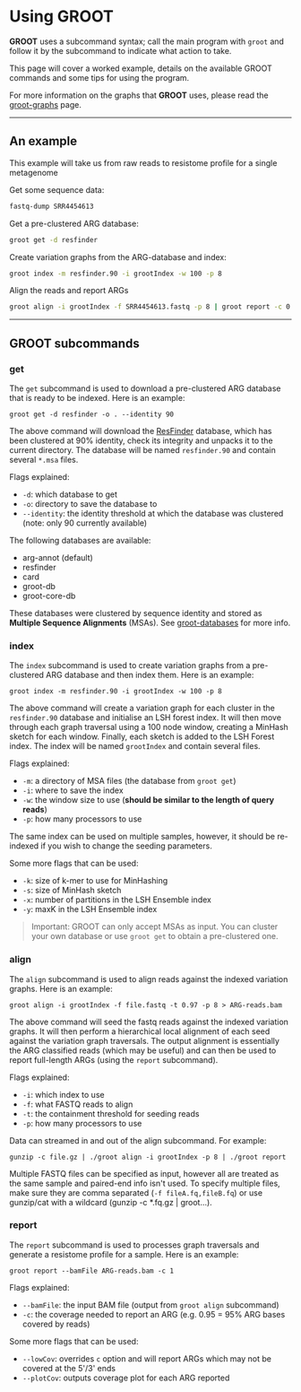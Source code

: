 # Using GROOT

**GROOT** uses a subcommand syntax; call the main program with `groot` and follow it by the subcommand to indicate what action to take.

This page will cover a worked example, details on the available GROOT commands and some tips for using the program.

For more information on the graphs that **GROOT** uses, please read the [groot-graphs](https://groot-documentation.readthedocs.io/en/latest/groot-graphs.html) page.

---

## An example

This example will take us from raw reads to resistome profile for a single metagenome

Get some sequence data:

```sh
fastq-dump SRR4454613
```

Get a pre-clustered ARG database:

```sh
groot get -d resfinder
```

Create variation graphs from the ARG-database and index:

```sh
groot index -m resfinder.90 -i grootIndex -w 100 -p 8
```

Align the reads and report ARGs

```sh
groot align -i grootIndex -f SRR4454613.fastq -p 8 | groot report -c 0.95
```

---

## GROOT subcommands

### get

The `get` subcommand is used to download a pre-clustered ARG database that is ready to be indexed. Here is an example:

```
groot get -d resfinder -o . --identity 90
```

The above command will download the [ResFinder](https://cge.cbs.dtu.dk/services/ResFinder/) database, which has been clustered at 90% identity, check its integrity and unpacks it to the current directory. The database will be named `resfinder.90` and contain several `*.msa` files.

Flags explained:

- `-d`: which database to get
- `-o`: directory to save the database to
- `--identity`: the identity threshold at which the database was clustered (note: only 90 currently available)

The following databases are available:

- arg-annot (default)
- resfinder
- card
- groot-db
- groot-core-db

These databases were clustered by sequence identity and stored as **Multiple Sequence Alignments** (MSAs). See [groot-databases](https://groot-documentation.readthedocs.io/en/latest/groot-databases.html) for more info.

### index

The `index` subcommand is used to create variation graphs from a pre-clustered ARG database and then index them. Here is an example:

```
groot index -m resfinder.90 -i grootIndex -w 100 -p 8
```

The above command will create a variation graph for each cluster in the `resfinder.90` database and initialise an LSH forest index. It will then move through each graph traversal using a 100 node window, creating a MinHash sketch for each window. Finally, each sketch is added to the LSH Forest index. The index will be named `grootIndex` and contain several files.

Flags explained:

- `-m`: a directory of MSA files (the database from `groot get`)
- `-i`: where to save the index
- `-w`: the window size to use (**should be similar to the length of query reads**)
- `-p`: how many processors to use

The same index can be used on multiple samples, however, it should be re-indexed if you wish to change the seeding parameters.

Some more flags that can be used:

- `-k`: size of k-mer to use for MinHashing
- `-s`: size of MinHash sketch
- `-x`: number of partitions in the LSH Ensemble index
- `-y`: maxK in the LSH Ensemble index

> Important: GROOT can only accept MSAs as input. You can cluster your own database or use `groot get` to obtain a pre-clustered one.

### align

The `align` subcommand is used to align reads against the indexed variation graphs. Here is an example:

```
groot align -i grootIndex -f file.fastq -t 0.97 -p 8 > ARG-reads.bam
```

The above command will seed the fastq reads against the indexed variation graphs. It will then perform a hierarchical local alignment of each seed against the variation graph traversals. The output alignment is essentially the ARG classified reads (which may be useful) and can then be used to report full-length ARGs (using the `report` subcommand).

Flags explained:

- `-i`: which index to use
- `-f`: what FASTQ reads to align
- `-t`: the containment threshold for seeding reads
- `-p`: how many processors to use

Data can streamed in and out of the align subcommand. For example:

```
gunzip -c file.gz | ./groot align -i grootIndex -p 8 | ./groot report
```

Multiple FASTQ files can be specified as input, however all are treated as the same sample and paired-end info isn't used. To specify multiple files, make sure they are comma separated (`-f fileA.fq,fileB.fq`) or use gunzip/cat with a wildcard (gunzip -c \*.fq.gz | groot...).

### report

The `report` subcommand is used to processes graph traversals and generate a resistome profile for a sample. Here is an example:

```
groot report --bamFile ARG-reads.bam -c 1
```

Flags explained:

- `--bamFile`: the input BAM file (output from `groot align` subcommand)
- `-c`: the coverage needed to report an ARG (e.g. 0.95 = 95% ARG bases covered by reads)

Some more flags that can be used:

- `--lowCov`: overrides `c` option and will report ARGs which may not be covered at the 5'/3' ends
- `--plotCov`: outputs coverage plot for each ARG reported
